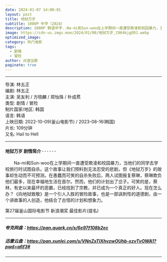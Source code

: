 ```yaml
---
date: 2024-01-07 14:00:01
layout: post
title: 地狱万岁
subtitle: 1080P 中字（2024）
description: 1080P 韩语中字..Na-mi和Sun-woo在上学期间一直遭受欺凌和校园暴力，当他们的同学去学校旅行时试图自杀。这个故事让我们预料到无法忍受的悲剧，但《地狱万岁》的故事却生动而不可预测...
image: https://cdn-us.imgs.moe/2024/01/08/地狱万岁_C064kjgERJ.webp
optimized_image: 
category: 热门电影
tags:
  - 剧情
  - 冒险
author: 对酒当歌
paginate: true
---
```

---

导演: 林五正  
编剧: 林五正  
主演: 吴友利 / 方晓麟 / 郑怡珠 / 朴成焄  
类型: 剧情 / 冒险  
制片国家/地区: 韩国  
语言: 韩语  
上映日期: 2022-10-09(釜山电影节) / 2023-08-16(韩国)  
片长: 109分钟  
又名: Hail to Hell  

---

#### 地狱万岁 剧情简介 · · · · · ·

　　Na-mi和Sun-woo在上学期间一直遭受欺凌和校园暴力，当他们的同学去学校旅行时试图自杀。这个故事让我们预料到无法忍受的悲剧，但《地狱万岁》的故事却生动而不可预测。在愚蠢而可笑的自杀失败后，两人试图报复蔡琳，蔡琳欺负他们最多，现在幸福地生活在首尔。然而，他们的计划出了岔子。可笑的是，蔡林，有史以来最坏的恶霸，已经找到了宗教，并已成为一个真正的好人。现在怎么办？《向地狱致敬》是一个引人入胜的冒险故事，也是一部讽刺性的道德剧，由一个讲故事的人创造，他结合了古怪的计划和想象力。

第27届釜山国际电影节  新浪潮奖 最佳影片(提名)

---

##### 夸克网盘：<https://pan.quark.cn/s/6e97f108b2ec>

##### 迅雷云盘：<https://pan.xunlei.com/s/VNnZsTIXhvzwOUhb-xzvTvOWA1?pwd=q6f3#>

---
